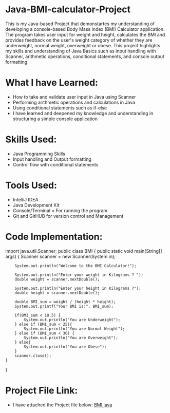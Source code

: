 # Java-BMI-calculator-Project
This is my Java-based Project that demonstartes my understanding of developing a console-based Body Mass Index (BMI) Calculator application. The program takes user input for weight and height, calculates the BMI and provides feedback on the user's weight category of whether they are underweight, normal weight, overweight or obese. This project highlights my skills and understanding of Java Basics such as input handling with Scanner, arithmetic operations, conditional statements, and console output formatting. 

# What I have Learned: 
- How to take and validate user input in Java using Scanner
- Performing arithmetic operations and calculations in Java
- Using conditional statements such as if-else
- I have learned and deepened my knowledge and understanding in structuring a simple console application

# Skills Used:
- Java Programming Skills
- Input handling and Output formatting
- Control flow with conditional statements

# Tools Used: 
- IntelliJ IDEA
- Java Development Kit
- Console/Terminal = For running the program
- Git and GitHUB for version control and Management 

# Code Implementation: 
import java.util.Scanner;
public class BMI {
    public static void main(String[] args) {
        Scanner scanner = new Scanner(System.in);

        System.out.println("Welcome to the BMI Calculator!");

        System.out.println("Enter your weight in Kilograms ? ");
        double weight = scanner.nextDouble();

        System.out.println("Enter your height in Kilograms ?");
        double height = scanner.nextDouble();

        double BMI_sum = weight / (height * height);
        System.out.printf("Your BMI is:", BMI_sum);

        if(BMI_sum < 18.5) {
            System.out.println("You are Underweight");
        } else if (BMI_sum < 25){
            System.out.println("You are Normal Weight");
        } else if (BMI_sum < 30) {
            System.out.println("You are Overweight");
        } else{
            System.out.println("You are Obese");
        }
        scanner.close();
    }
}

# Project File Link: 
- I have attached the Project file below: 
[BMI.java](https://github.com/user-attachments/files/22369151/BMI.java)


